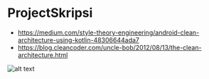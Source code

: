 # ProjectSkripsi

- https://medium.com/style-theory-engineering/android-clean-architecture-using-kotlin-48306644ada7
- https://blog.cleancoder.com/uncle-bob/2012/08/13/the-clean-architecture.html


![alt text](https://pbs.twimg.com/media/EgQzOFeU4AA6O_t?format=jpg&name=900x900)
